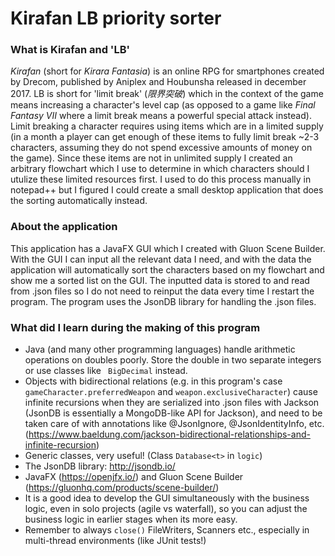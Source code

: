 # Kirafan LB priority sorter
### What is Kirafan and 'LB'
_Kirafan_ (short for _Kirara Fantasia_) is an online RPG for smartphones created by Drecom, published by Aniplex and Houbunsha released in december 2017. LB is short for 'limit break' (_限界突破_) which in the context of the game means increasing a character's level cap (as opposed to a game like _Final Fantasy VII_ where a limit break means a powerful special attack instead). Limit breaking a character requires using items which are in a limited supply (in a month a player can get enough of these items to fully limit break ~2-3 characters, assuming they do not spend excessive amounts of money on the game). Since these items are not in unlimited supply I created an arbitrary flowchart which I use to determine in which characters should I utulize these limited resources first. I used to do this process manually in notepad++ but I figured I could create a small desktop application that does the sorting automatically instead.

### About the application
This application has a JavaFX GUI which I created with Gluon Scene Builder. With the GUI I can input all the relevant data I need, and with the data the application will automatically sort the characters based on my flowchart and show me a sorted list on the GUI. The inputted data is stored to and read from .json files so I do not need to reinput the data every time I restart the program. The program uses the JsonDB library for handling the .json files.

### What did I learn during the making of this program
* Java (and many other programming languages) handle arithmetic operations on doubles poorly. Store the double in two separate integers or use classes like ``` BigDecimal```  instead.
* Objects with bidirectional relations (e.g. in this program's case ```gameCharacter.preferredWeapon``` and ```weapon.exclusiveCharacter```) cause infinite recursions when they are serialized into .json files with Jackson (JsonDB is essentially a MongoDB-like API for Jackson), and need to be taken care of with annotations like @JsonIgnore, @JsonIdentityInfo, etc. (https://www.baeldung.com/jackson-bidirectional-relationships-and-infinite-recursion)
* Generic classes, very useful! (Class ```Database<t>``` in ```logic```)
* The JsonDB library: http://jsondb.io/
* JavaFX (https://openjfx.io/) and Gluon Scene Builder (https://gluonhq.com/products/scene-builder/)
* It is a good idea to develop the GUI simultaneously with the business logic, even in solo projects (agile vs waterfall), so you can adjust the business logic in earlier stages when its more easy.
* Remember to always ```close()``` FileWriters, Scanners etc., especially in multi-thread environments (like JUnit tests!)
